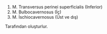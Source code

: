 1. M. Transversus perinei superficialis (Inferior)
2. M. Bulbocavernosus (İç)
3. M. İschiocavernosus (Üst ve dış)

Tarafından oluşturlur.
